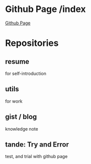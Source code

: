 # Github Page /index
[Github Page](https://shimajima-eiji.github.io/)

# Repositories
## resume
for self-introduction

## utils
for work

## gist / blog
knowledge note

## tande: Try and Error
test, and trial with github page

